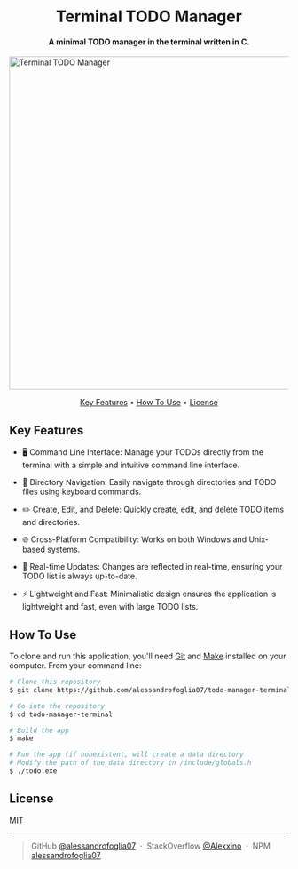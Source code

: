 <h1 align="center">
  <br>
  Terminal TODO Manager
</h1>

<h4 align="center">A minimal TODO manager in the terminal written in C.</h4>

<img src="https://cloud-l70eklxva-hack-club-bot.vercel.app/0image.png" alt="Terminal TODO Manager" width="600">

<p align="center">
  <a href="#key-features">Key Features</a> •
  <a href="#how-to-use">How To Use</a> •
  <a href="#license">License</a>
</p>

## Key Features

* 🖥️ Command Line Interface: Manage your TODOs directly from the terminal with a simple and intuitive command line interface.

* 📂 Directory Navigation: Easily navigate through directories and TODO files using keyboard commands.

* ✏️ Create, Edit, and Delete: Quickly create, edit, and delete TODO items and directories.

* 🌐 Cross-Platform Compatibility: Works on both Windows and Unix-based systems.

* 🔄 Real-time Updates: Changes are reflected in real-time, ensuring your TODO list is always up-to-date.

* ⚡ Lightweight and Fast: Minimalistic design ensures the application is lightweight and fast, even with large TODO lists.

## How To Use

To clone and run this application, you'll need [Git](https://git-scm.com) and [Make](https://www.gnu.org/software/make/) installed on your computer. From your command line:

```bash
# Clone this repository
$ git clone https://github.com/alessandrofoglia07/todo-manager-terminal

# Go into the repository
$ cd todo-manager-terminal

# Build the app
$ make

# Run the app (if nonexistent, will create a data directory
# Modify the path of the data directory in /include/globals.h
$ ./todo.exe
```

## License

MIT

---

> GitHub [@alessandrofoglia07](https://github.com/alessandrofoglia07) &nbsp;&middot;&nbsp;
> StackOverflow [@Alexxino](https://stackoverflow.com/users/21306952/alexxino) &nbsp;&middot;&nbsp;
> NPM [alessandrofoglia07](https://www.npmjs.com/~alessandrofoglia07)
